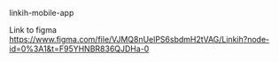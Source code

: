 linkih-mobile-app

Link to figma
https://www.figma.com/file/VJMQ8nUelPS6sbdmH2tVAG/Linkih?node-id=0%3A1&t=F95YHNBR836QJDHa-0
